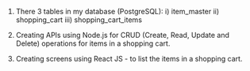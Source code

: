 1) There 3 tables in my database (PostgreSQL):
i) item_master 
ii) shopping_cart 
iii) shopping_cart_items 

2) Creating APIs using Node.js for CRUD (Create, Read, Update and Delete) operations for items in a shopping cart. 

3) Creating screens using React JS - to list the items in a shopping cart.

